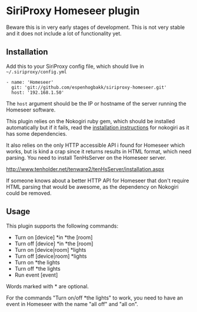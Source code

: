 # SiriProxy Homeseer plugin

Beware this is in very early stages of development. This is not very stable 
and it does not include a lot of functionality yet.

## Installation

Add this to your SiriProxy config file, which should live in `~/.siriproxy/config.yml`

    - name: 'Homeseer'
      git: 'git://github.com/espenhogbakk/siriproxy-homeseer.git'
      host: '192.168.1.50' 

The `host` argument should be the IP or hostname of the server running the Homeseer
software.

This plugin relies on the Nokogiri ruby gem, which should be installed automatically but 
if it fails, read the [installation instructions](http://nokogiri.org/tutorials/installing_nokogiri.html) 
for nokogiri as it has some dependencies.

It also relies on the only HTTP accessible API i found for Homeseer which works, but is kind 
a crap since it returns results in HTML format, which need parsing. You need to install TenHsServer 
on the Homeseer server.

http://www.tenholder.net/tenware2/tenHsServer/installation.aspx

If someone knows about a better HTTP API for Homeseer that don't require HTML parsing that 
would be awesome, as the dependency on Nokogiri could be removed.

## Usage

This plugin supports the following commands:


* Turn on [device] *in *the [room]
* Turn off [device] *in *the [room]
* Turn on [device|room] *lights
* Turn off [device|room] *lights
* Turn on *the lights
* Turn off *the lights
* Run event [event]

Words marked with * are optional.

For the commands "Turn on/off *the lights" to work, you need to have an event in Homeseer 
with the name "all off" and "all on".

